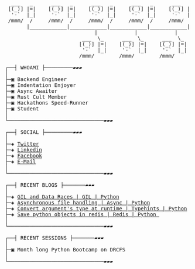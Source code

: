 <pre>
  ___   _      ___   _      ___   _      ___   _      ___   _
 [(_)] |=|    [(_)] |=|    [(_)] |=|    [(_)] |=|    [(_)] |=|
  '-`  |_|     '-`  |_|     '-`  |_|     '-`  |_|     '-`  |_|
 /mmm/  /     /mmm/  /     /mmm/  /     /mmm/  /     /mmm/  /
       |____________|____________|____________|____________|
                             |            |            |
                         ___  \_      ___  \_      ___  \_
                        [(_)] |=|    [(_)] |=|    [(_)] |=|
                         '-`  |_|     '-`  |_|     '-`  |_|
                        /mmm/        /mmm/        /mmm/

┌──┤ WHOAMI ├─────────▰▰▰
│
├─▣ Backend Engineer
├─▣ Indentation Enjoyer
├─▣ Async Awaiter 
├─▣ Rust Cult Member
├─▣ Hackathons Speed-Runner
├─▣ Student
│
└───────────────────────────────▰▰▰

┌──┤ SOCIAL ├─────────▰▰▰
│
├─◈ <a href="https://twitter.com/Caffe1neDuck">Twitter</a>
├─◈ <a href="https://linkedin.com/in/CaffeineDuck">Linkedin</a>
├─◈ <a href="https://facebook.com/CaffeineDuck">Facebook</a>
├─◈ <a href="mailto:hello@samrid.me">E-Mail</a>
│
└───────────────────────────────▰▰▰

┌──┤ RECENT BLOGS ├───────▰▰▰
│
├─◈ <a href="https://blog.samrid.me/data-race-in-python-despite-gil">GIL and Data Races | GIL | Python</a>
├─◈ <a href="https://blog.samrid.me/handling-the-fear-of-asynchronous-file-handling-in-python">Asynchronous file handling | Async | Python</a>
├─◈ <a href="https://blog.samrid.me/how-to-convert-the-type-of-functions-arguments-in-python-at-runtime">Convert argument's type at runtime | Typehints | Python</a>
├─◈ <a href="https://blog.samrid.me/how-to-save-python-objects-in-redis">Save python objects in redis | Redis | Python </a>
│
└───────────────────────────────▰▰▰

┌──┤ RECENT SESSIONS ├───────▰▰▰
│
├─▣ Month long Python Bootcamp on DRCFS
│
└───────────────────────────────▰▰▰
</pre>

<!-- Inspiration for this README was taken from https://github.com/thewhiteh4t/thewhiteh4t/tree/4e5b03f650c4f3622cd4292a203d06f71588fb3f -->
